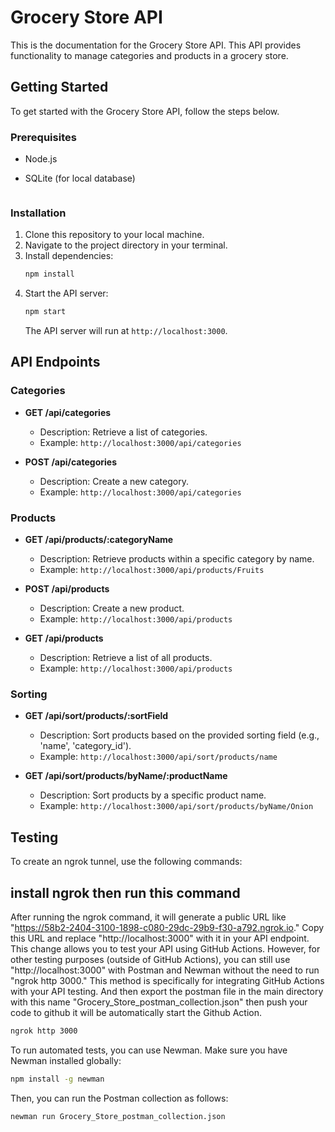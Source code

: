 # Grocery Store API

This is the documentation for the Grocery Store API. This API provides functionality to manage categories and products in a grocery store.

## Getting Started

To get started with the Grocery Store API, follow the steps below.

### Prerequisites

- Node.js

- SQLite (for local database)

  ```npm install sqlite3

  ```

### Installation

1. Clone this repository to your local machine.
2. Navigate to the project directory in your terminal.
3. Install dependencies:
   ```bash
   npm install
   ```
4. Start the API server:
   ```bash
   npm start
   ```
   The API server will run at `http://localhost:3000`.

## API Endpoints

### Categories

- **GET /api/categories**

  - Description: Retrieve a list of categories.
  - Example: `http://localhost:3000/api/categories`

- **POST /api/categories**
  - Description: Create a new category.
  - Example: `http://localhost:3000/api/categories`

### Products

- **GET /api/products/:categoryName**

  - Description: Retrieve products within a specific category by name.
  - Example: `http://localhost:3000/api/products/Fruits`

- **POST /api/products**

  - Description: Create a new product.
  - Example: `http://localhost:3000/api/products`

- **GET /api/products**
  - Description: Retrieve a list of all products.
  - Example: `http://localhost:3000/api/products`

### Sorting

- **GET /api/sort/products/:sortField**

  - Description: Sort products based on the provided sorting field (e.g., 'name', 'category_id').
  - Example: `http://localhost:3000/api/sort/products/name`

- **GET /api/sort/products/byName/:productName**
  - Description: Sort products by a specific product name.
  - Example: `http://localhost:3000/api/sort/products/byName/Onion`

## Testing

To create an ngrok tunnel, use the following commands:

## install ngrok then run this command

After running the ngrok command, it will generate a public URL like "https://58b2-2404-3100-1898-c080-29dc-29b9-f30-a792.ngrok.io." Copy this URL and replace "http://localhost:3000" with it in your API endpoint.
This change allows you to test your API using GitHub Actions. However, for other testing purposes (outside of GitHub Actions), you can still use "http://localhost:3000" with Postman and Newman without the need to run "ngrok http 3000." This method is specifically for integrating GitHub Actions with your API testing. And then export the postman file in the main directory with this name "Grocery_Store_postman_collection.json" then push your code to github it will be automatically start the Github Action.

```bash
ngrok http 3000
```

To run automated tests, you can use Newman. Make sure you have Newman installed globally:

```bash
npm install -g newman
```

Then, you can run the Postman collection as follows:

```bash
newman run Grocery_Store_postman_collection.json
```
